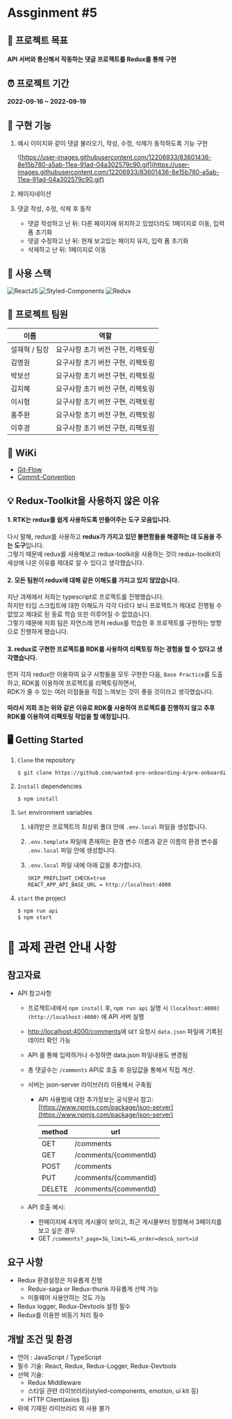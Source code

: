 # Assginment #5

## 🎯 프로젝트 목표

#### API 서버와 통신해서 작동하는 댓글 프로젝트를 Redux를 통해 구현

## ⏰ 프로젝트 기간

#### 2022-09-16 ~ 2022-09-19

## :nut_and_bolt: 구현 기능

1. 예시 이미지와 같이 댓글 불러오기, 작성, 수정, 삭제가 동작하도록 기능 구현

   ![https://user-images.githubusercontent.com/12206933/83601436-8e15b780-a5ab-11ea-91ad-04a302579c90.gif](https://user-images.githubusercontent.com/12206933/83601436-8e15b780-a5ab-11ea-91ad-04a302579c90.gif)

2. 페이지네이션

3. 댓글 작성, 수정, 삭제 후 동작

   - 댓글 작성하고 난 뒤: 다른 페이지에 위치하고 있었더라도 1페이지로 이동, 입력 폼 초기화
   - 댓글 수정하고 난 뒤: 현재 보고있는 페이지 유지, 입력 폼 초기화
   - 삭제하고 난 뒤: 1페이지로 이동

## :hammer: 사용 스택

![ReactJS](https://img.shields.io/badge/ReactJS-20232A?style=for-the-badge&logo=react&logoColor=61DAFB) 
![Styled-Components](https://img.shields.io/badge/StyledComponents-DB7093?style=for-the-badge&logo=styled-components&logoColor=white)
![Redux](https://img.shields.io/badge/redux-764ABC?style=for-the-badge&logo=redux&logoColor=white)

## :handshake: 프로젝트 팀원

| 이름          |               역할                |
| ------------- | :-------------------------------: |
| 설재혁 / 팀장 | 요구사항 초기 버전 구현, 리팩토링 |
| 김명원        | 요구사항 초기 버전 구현, 리팩토링 |
| 박보선        | 요구사항 초기 버전 구현, 리팩토링 |
| 김지혜        | 요구사항 초기 버전 구현, 리팩토링 |
| 이시형        | 요구사항 초기 버전 구현, 리팩토링 |
| 홍주완        | 요구사항 초기 버전 구현, 리팩토링 |
| 이후경        | 요구사항 초기 버전 구현, 리팩토링 |

## 📖 WiKi

- [Git-Flow](https://github.com/wanted-pre-onboarding-4/Fruitte/wiki/Convention-&-Git-Flow#git-flow)
- [Commit-Convention](https://github.com/wanted-pre-onboarding-4/Fruitte/wiki/Convention-&-Git-Flow#commit-convention)


## 💡 Redux-Toolkit을 사용하지 않은 이유
#### 1. RTK는 redux를 쉽게 사용하도록 만들어주는 도구 모음입니다. 
다시 말해, redux를 사용하고 **redux가 가지고 있던 불편함들을 해결하는 데 도움을 주는 도구**입니다.<br />
그렇기 때문에 redux를 사용해보고 redux-toolkit을 사용하는 것이 redux-toolkit이 세상에 나온 이유를 제대로 알 수 있다고 생각했습니다.
<br />
#### 2. 모든 팀원이 redux에 대해 같은 이해도를 가지고 있지 않았습니다.
지난 과제에서 저희는 typescript로 프로젝트를 진행했습니다.<br />
하지만 타입 스크립트에 대한 이해도가 각각 다르다 보니 프로젝트가 제대로 진행될 수 없었고 제대로 된 동료 학습 또한 이루어질 수 없었습니다.<br />
그렇기 때문에 저희 팀은 자연스레 먼저 redux를 학습한 후 프로젝트를 구현하는 방향으로 진행하게 됐습니다.
<br />
#### 3. redux로 구현한 프로젝트를 RDK를 사용하여 리팩토링 하는 경험을 할 수 있다고 생각했습니다.
먼저 각자 redux만 이용하여 요구 사항들을 모두 구현한 다음, `Base Practice`를 도출하고, RDK를 이용하여 프로젝트를 리팩토링하면서, <br />
RDK가 줄 수 있는 여러 이점들을 직접 느껴보는 것이 좋을 것이라고 생각했습니다.
<br />
<br />
**따라서 저희 조는 위와 같은 이유로 RDK를 사용하여 프로젝트를 진행하지 않고 추후 RDK를 이용하여 리팩토링 작업을 할 예정입니다.**
## 🖥 Getting Started

1. `Clone` the repository

   ```markdown
   $ git clone https://github.com/wanted-pre-onboarding-4/pre-onboarding-assignment-week-3-2-team-4.git
   ```

2. `Install` dependencies

   ```markdown
   $ npm install
   ```

3. `Set` environment variables

   1. 내려받은 프로젝트의 최상위 폴더 안에 `.env.local` 파일을 생성합니다.

   2. `.env.template` 파일에 존재하는 환경 변수 이름과 같은 이름의 환경 변수를 `.env.local` 파일 안에 생성합니다.

   3. `.env.local` 파일 내에 아래 값을 추가합니다.

      ```markdown
      SKIP_PREFLIGHT_CHECK=true
      REACT_APP_API_BASE_URL = http://localhost:4000
      ```

4. `start` the project

   ```markdown
   $ npm run api
   $ npm start
   ```

# 📒 과제 관련 안내 사항

## 참고자료

- API 참고사항

  - 프로젝트내에서 `npm install` 후, `npm run api` 실행 시 `[localhost:4000](http://localhost:4000)` 에 API 서버 실행
  - [http://localhost:4000/comments](http://localhost:4000/comments)에 `GET` 요청시 `data.json` 파일에 기록된 데이터 확인 가능
  - API 를 통해 입력하거나 수정하면 data.json 파일내용도 변경됨
  - 총 댓글수는 `/comments` API로 호출 후 응답값을 통해서 직접 계산.
  - 서버는 json-server 라이브러리 이용해서 구축됨

    - API 사용법에 대한 추가정보는 공식문서 참고: [https://www.npmjs.com/package/json-server](https://www.npmjs.com/package/json-server)

      | method | url                   |
      | ------ | --------------------- |
      | GET    | /comments             |
      | GET    | /comments/{commentId} |
      | POST   | /comments             |
      | PUT    | /comments/{commentId} |
      | DELETE | /comments/{commentId} |

  - API 호출 예시:
    - 한페이지에 4개의 게시물이 보이고, 최근 게시물부터 정렬해서 3페이지를 보고 싶은 경우
    - GET `/comments?_page=3&_limit=4&_order=desc&_sort=id`

## 요구 사항

- Redux 환경설정은 자유롭게 진행
  - Redux-saga or Redux-thunk 자유롭게 선택 가능
  - 미들웨어 사용안하는 것도 가능
- Redux logger, Redux-Devtools 설정 필수
- Redux를 이용한 비동기 처리 필수

## 개발 조건 및 환경

- 언어 : JavaScript / TypeScript
- 필수 기술: React, Redux, Redux-Logger, Redux-Devtools
- 선택 기술:
  - Redux Middleware
  - 스타일 관련 라이브러리(styled-components, emotion, ui kit 등)
  - HTTP Client(axios 등)
- 위에 기재된 라이브러리 외 사용 불가
